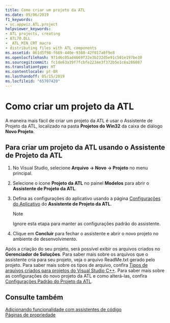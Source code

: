 ```yaml
---
title: Como criar um projeto da ATL
ms.date: 05/06/2019
f1_keywords:
- vc.appwiz.ATL.project
helpviewer_keywords:
- ATL projects, creating
- ATL70.DLL
- _ATL_MIN_CRT macro
- distributing files with ATL components
ms.assetid: 061d5f98-f669-440e-9380-42f017a0f9e8
ms.openlocfilehash: 971d6c05ad4669f32e3b232d5e91c501e197be30
ms.sourcegitcommit: fc1de63a39f7fcbfe2234e3f372b5e1c6a286087
ms.translationtype: HT
ms.contentlocale: pt-BR
ms.lasthandoff: 05/15/2019
ms.locfileid: "65707420"
---
```

# <a name="creating-an-atl-project"></a>Como criar um projeto da ATL

A maneira mais fácil de criar um projeto da ATL é usar o Assistente de Projeto da ATL, localizado na pasta **Projetos do Win32** da caixa de diálogo **Novo Projeto**.

## <a name="to-create-an-atl-project-using-the-atl-project-wizard"></a>Para criar um projeto da ATL usando o Assistente de Projeto da ATL

1. No Visual Studio, selecione **Arquivo -> Novo -> Projeto** no menu principal.

1. Selecione o ícone **Projeto da ATL** no painel **Modelos** para abrir o **Assistente de Projeto da ATL**.

1. Defina as configurações do aplicativo usando a página [Configurações do Aplicativo](../../atl/reference/application-settings-atl-project-wizard.md) do **Assistente de Projeto da ATL**.

   > [!NOTE]
   > Ignore esta etapa para manter as configurações padrão do assistente.

1. Clique em **Concluir** para fechar o assistente e abrir o novo projeto no ambiente de desenvolvimento.

Após a criação do seu projeto, será possível exibir os arquivos criados no **Gerenciador de Soluções**. Para saber mais sobre os arquivos que o assistente cria para seu projeto, veja o arquivo ReadMe.txt gerado pelo projeto. Para saber mais sobre os tipos de arquivo, confira [Tipos de arquivos criados para projetos do Visual Studio C++](../../build/reference/file-types-created-for-visual-cpp-projects.md). Para saber mais sobre as configurações do novo projeto da ATL e como alterá-las, confira [Configurações Padrão do Projeto da ATL](../../atl/reference/default-atl-project-configurations.md).

## <a name="see-also"></a>Consulte também

[Adicionando funcionalidade com assistentes de código](../../ide/adding-functionality-with-code-wizards-cpp.md)<br/>
[Páginas de propriedade](../../build/reference/property-pages-visual-cpp.md)
